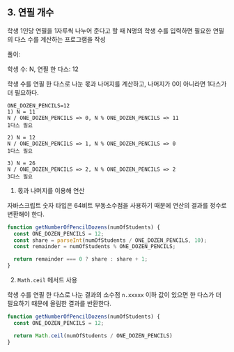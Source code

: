 ## 3. 연필 개수

학생 1인당 연필을 1자루씩 나누어 준다고 할 때 N명의 학생 수를 입력하면 필요한 연필의 다스 수를 계산하는 프로그램을 작성

풀이:

학생 수: N, 연필 한 다스: 12

학생 수를 연필 한 다스로 나눈 몫과 나머지를 계산하고, 나머지가 0이 아니라면 1다스가 더 필요하다. 

```
ONE_DOZEN_PENCILS=12
1) N = 11
N / ONE_DOZEN_PENCILS => 0, N % ONE_DOZEN_PENCILS => 11
1다스 필요

2) N = 12
N / ONE_DOZEN_PENCILS => 1, N % ONE_DOZEN_PENCILS => 0
1다스 필요

3) N = 26
N / ONE_DOZEN_PENCILS => 2, N % ONE_DOZEN_PENCILS => 2
3다스 필요
```

1. 몫과 나머지를 이용해 연산

자바스크립트 숫자 타입은 64비트 부동소수점을 사용하기 때문에 연산의 결과를 정수로 변환해야 한다. 

```js
function getNumberOfPencilDozens(numOfStudents) {
  const ONE_DOZEN_PENCILS = 12;
  const share = parseInt(numOfStudents / ONE_DOZEN_PENCILS, 10);
  const remainder = numOfStudents % ONE_DOZEN_PENCILS;

  return remainder === 0 ? share : share + 1;
}
```

2. `Math.ceil` 메서드 사용

학생 수를 연필 한 다스로 나눈 결과의 소수점 `n.xxxxx` 이하 값이 있으면 한 다스가 더 필요하기 때문에 올림한 결과를 반환한다.

```js
function getNumberOfPencilDozens(numOfStudents) {
  const ONE_DOZEN_PENCILS = 12;

  return Math.ceil(numOfStudents / ONE_DOZEN_PENCILS)
}
```

